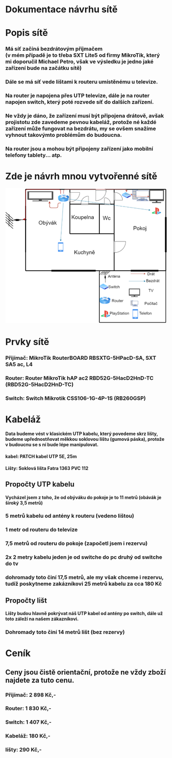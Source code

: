 # Dokumentace návrhu sítě

# Popis sítě
### Má síť začíná bezdrátovým příjmačem <br> (v mém případě je to třeba SXT Lite5 od firmy MikroTik, který mi doporučil Michael Petro, však ve výsledku je jedno jaké zařízení bude na začátku sítě)
### Dále se má síť vede lištami k routeru umístěnému u televize.
### Na router je napojena přes UTP televize, dále je na router napojen switch, který poté rozvede síť do dalších zařízení.
### Ne vždy je dáno, že zařízení musí být připojena drátově, avšak projistotu zde zavedeme pevnou kabeláž, protože né každé zařízení může fungovat na bezdrátu, my se ovšem snažíme vyhnout takovýmto problémům do budoucna.
### Na router jsou a mohou být připojeny zařízení jako mobilní telefony tablety... atp.

# Zde je návrh mnou vytvořenné sítě
![1.png](Screenshots/1.png)

# Prvky sítě 

### Přijímač: MikroTik RouterBOARD RBSXTG-5HPacD-SA, SXT SA5 ac, L4 
### Router: Router MikroTik hAP ac2 RBD52G-5HacD2HnD-TC (RBD52G-5HacD2HnD-TC)
### Switch: Switch Mikrotik CSS106-1G-4P-1S (RB260GSP)

# Kabeláž
#### Data budeme vést v klasickém UTP kabelu, který povedeme skrz lišty, budeme upřednostňovat měkkou soklovou lištu (gumová páska), protože v budoucnu se s ní bude lépe manipulovat.
#### kabel: PATCH kabel UTP 5E, 25m
#### Lišty: Soklová lišta Fatra 1363 PVC 112
## Propočty UTP kabelu

#### Vycházel jsem z toho, že od obýváku do pokoje je to 11 metrů (obávák je široký 3,5 metrů)
### 5 metrů kabelu od antény k routeru (vedeno lištou)
### 1 metr od routeru do televize
### 7,5 metrů od routeru do pokoje (započetl jsem i rezervu)
### 2x 2 metry kabelu jeden je od switche do pc druhý od switche do tv
### dohromady toto činí 17,5 metrů, ale my však chceme i rezervu, tudíž poskytneme zakázníkovi 25 metrů kabelu za cca 180 Kč

## Propočty lišt

#### Lišty budou hlavně pokrývat náš UTP kabel od antény po switch, dále už toto záleží na našem zákazníkovi.
### Dohromady toto činí 14 metrů lišt (bez rezervy)
# Ceník
## Ceny jsou čistě orientační, protože ne vždy zboží najdete za tuto cenu.
### Přijímač: 2 898 Kč,- 
### Router: 1 830 Kč,-
### Switch: 1 407 Kč,-
### Kabeláž: 180 Kč,-
### lišty: 290 Kč,-
